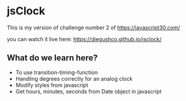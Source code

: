 # jsClock

This is my version of challenge number 2 of https://javascript30.com/

you can watch it live here:
https://diegushco.github.io/jsclock/


## What do we learn here?

 - To use transition-timing-function
 - Handling degrees correctly for an analog clock
 - Modify styles from javascript
 - Get hours, minutes, seconds from Date object in javascript

